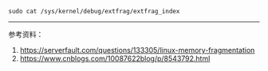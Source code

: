 `sudo cat /sys/kernel/debug/extfrag/extfrag_index`


---
参考资料：
1. https://serverfault.com/questions/133305/linux-memory-fragmentation
1. https://www.cnblogs.com/10087622blog/p/8543792.html
